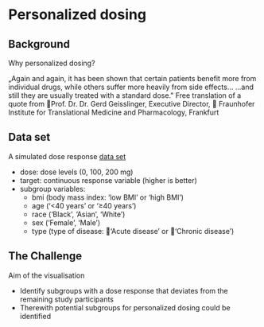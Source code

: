 Personalized dosing
===================

## Background

Why personalized dosing?

„Again and again, it has been shown that certain patients benefit more from individual drugs, 
while others suffer more heavily from side effects…
…and still they are usually treated with a standard dose."
Free translation of a quote from Prof. Dr. Dr. Gerd Geisslinger, Executive Director, 
Fraunhofer Institute for Translational Medicine and Pharmacology, Frankfurt

## Data set

A simulated dose response [data set](WWW54ExampleData.csv) 

* dose: 	dose levels (0, 100, 200 mg)
* target:	continuous response variable (higher is better)
* subgroup variables:
   + bmi (body mass index: ‘low BMI’ or ‘high BMI’)	
   + age (‘<40 years’ or ‘≥40 years’)
   + race (‘Black’, ‘Asian’, ‘White’)
   + sex (‘Female’, ‘Male’)
   + type (type of disease: ‘Acute disease’ or ‘Chronic disease’)


## The Challenge

Aim of the visualisation

* Identify subgroups with a dose response that deviates from the remaining study participants 
* Therewith potential subgroups for personalized dosing could be identified 



